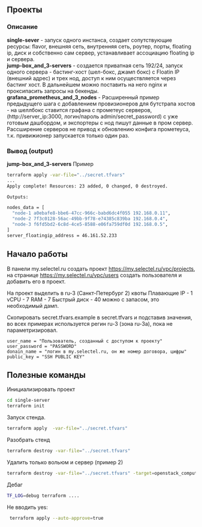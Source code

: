 ## Проекты
### Описание
**single-sever** - запуск одного инстанса, создает сопутствующие ресурсы: flavor, внешняя сеть, внутренняя сеть, роутер, порты, floating ip, диск и собственно сам сервер, устанавливает ассоциацию floating ip и сервера.  
**jump-box_and_3-servers** - создается приватная сеть  192/24, запуск одного сервера - бастинг-хост (шел-бокс, джамп бокс) с Floatin IP (внешний адрес)  и трех нод, доступ к ним осуществляется через бастинг хост. В дальнейшем можно поставить на него nginx и проксипасить запросы на бекенды.  
**grafana_prometheus_and_3_nodes** - Расширенный пример предыдущего шага с добавлением провизионеров для бутстрапа хостов - на шеллбокс ставится графана с прометеус серверов, (http://server_ip:3000,  логин/пароль admin/secret_password) с уже готовым дашбордом, и экспортеры с нод пишут данные в пром сервер. Рассширение серверов не привод к обновлению конфига прометеуса, т.к. привижионер запускается только один раз.

### Вывод (output)
**jump-box_and_3-servers** Пример

```bash
terraform apply -var-file="../secret.tfvars"
...
Apply complete! Resources: 23 added, 0 changed, 0 destroyed.

Outputs:

nodes_data = [
  "node-1 a0ebafe8-bbe6-47cc-966c-babd6dc4f055 192.168.0.11",
  "node-2 7f3c0128-56ac-49bb-9f78-e74385c839ba 192.168.0.4",
  "node-3 f6fd5bd2-6c8d-4ce5-8588-e06fa759df0d 192.168.0.5",
]
server_floatingip_address = 46.161.52.233
```

## Начало работы
В панели my.selectel.ru создать проект https://my.selectel.ru/vpc/projects, на странице https://my.selectel.ru/vpc/users создать пользователя и добавить его в проект.

На проект выделить в ru-3 (Санкт-Петербург 2) квоты
Плавающие IP - 1
vCPU - 7
RAM - 7
Быстрый диск - 40
можно с запасом, это необходимый дамп.

Скопировать secret.tfvars.example в secret.tfvars и подставив значения, во всех примерах используется регин ru-3 (зона ru-3a), пока не параметризировал.
```
user_name = "Пользователь, созданный с доступом к проекту"
user_password = "PASSWORD"
donain_name = "логин в my.selectel.ru, он же номер договора, цифры"
public_key = "SSH PUBLIC KEY"
```

## Полезные команды

Инициализировать проект
```bash
cd single-server
terraform init
```

Запуск стенда.
```bash
terraform apply  -var-file="../secret.tfvars"
```

Разобрать стенд
```bash
terraform destroy -var-file="../secret.tfvars"
```

Удалить только вольюм и сервер (пример 2)
```bash
terraform destroy -var-file="../secret.tfvars" -target=openstack_compute_instance_v2.jump_box -target=openstack_blockstorage_volume_v3.volume_1
```

Дебаг
```bash
TF_LOG=debug terraform ....
```

Не вводить yes:
```bash
 terraform apply --auto-approve=true
```

